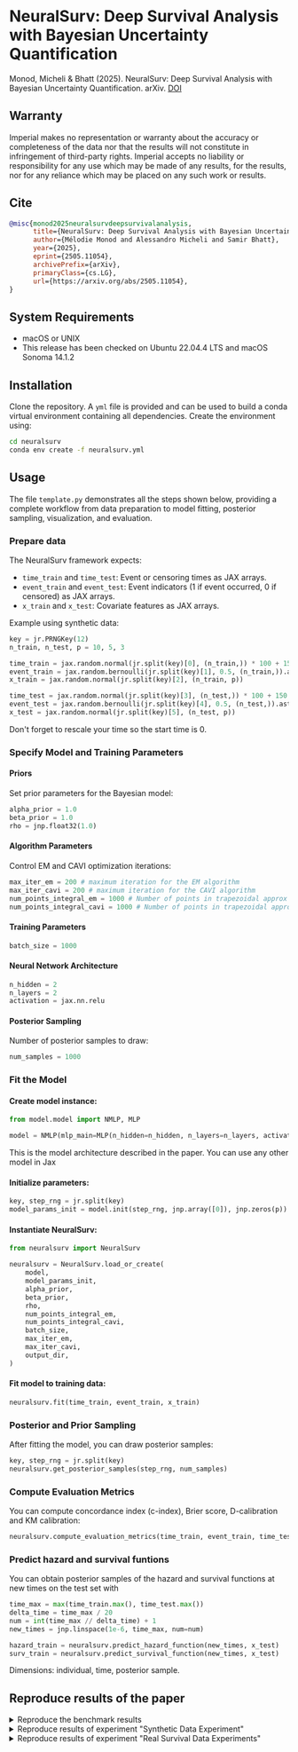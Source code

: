 #  NeuralSurv: Deep Survival Analysis with Bayesian Uncertainty Quantification

Monod, Micheli & Bhatt (2025). NeuralSurv: Deep Survival Analysis with Bayesian Uncertainty Quantification. arXiv. [DOI](
https://doi.org/10.48550/arXiv.2505.11054)

## Warranty
Imperial makes no representation or warranty about the accuracy or completeness of the data nor that the results will not constitute in infringement of third-party rights. Imperial accepts no liability or responsibility for any use which may be made of any results, for the results, nor for any reliance which may be placed on any such work or results.

## Cite

```bibtex
@misc{monod2025neuralsurvdeepsurvivalanalysis,
      title={NeuralSurv: Deep Survival Analysis with Bayesian Uncertainty Quantification}, 
      author={Mélodie Monod and Alessandro Micheli and Samir Bhatt},
      year={2025},
      eprint={2505.11054},
      archivePrefix={arXiv},
      primaryClass={cs.LG},
      url={https://arxiv.org/abs/2505.11054}, 
}
```

## System Requirements
* macOS or UNIX
* This release has been checked on Ubuntu 22.04.4 LTS and macOS Sonoma 14.1.2

## Installation
Clone the repository. A `yml` file is provided and can be used to build a conda virtual environment containing all dependencies. Create the environment using:

```bash
cd neuralsurv
conda env create -f neuralsurv.yml
```


## Usage 

The file `template.py` demonstrates all the steps shown below, providing a complete workflow from data preparation to model fitting, posterior sampling, visualization, and evaluation.

### Prepare data
The NeuralSurv framework expects:

- `time_train` and `time_test`: Event or censoring times as JAX arrays.
- `event_train` and `event_test`: Event indicators (1 if event occurred, 0 if censored) as JAX arrays.
- `x_train` and `x_test`: Covariate features as JAX arrays.

Example using synthetic data:
```python
key = jr.PRNGKey(12)
n_train, n_test, p = 10, 5, 3

time_train = jax.random.normal(jr.split(key)[0], (n_train,)) * 100 + 150
event_train = jax.random.bernoulli(jr.split(key)[1], 0.5, (n_train,)).astype(jnp.int32)
x_train = jax.random.normal(jr.split(key)[2], (n_train, p))

time_test = jax.random.normal(jr.split(key)[3], (n_test,)) * 100 + 150
event_test = jax.random.bernoulli(jr.split(key)[4], 0.5, (n_test,)).astype(jnp.int32)
x_test = jax.random.normal(jr.split(key)[5], (n_test, p))
```

Don't forget to rescale your time so the start time is 0.


### Specify Model and Training Parameters

#### Priors

Set prior parameters for the Bayesian model:
```python
alpha_prior = 1.0
beta_prior = 1.0
rho = jnp.float32(1.0)
```

####  Algorithm Parameters

Control EM and CAVI optimization iterations:

```python
max_iter_em = 200 # maximum iteration for the EM algorithm
max_iter_cavi = 200 # maximum iteration for the CAVI algorithm
num_points_integral_em = 1000 # Number of points in trapezoidal approx
num_points_integral_cavi = 1000 # Number of points in trapezoidal approx
```

####  Training Parameters
```python
batch_size = 1000
```

####  Neural Network Architecture
```python
n_hidden = 2
n_layers = 2
activation = jax.nn.relu
```

#### Posterior Sampling

Number of posterior samples to draw:
```python
num_samples = 1000
```




### Fit the Model

#### Create model instance:


```python
from model.model import NMLP, MLP

model = NMLP(mlp_main=MLP(n_hidden=n_hidden, n_layers=n_layers, activation=activation))
```
This is the model architecture described in the paper. You can use any other model in Jax

#### Initialize parameters:

```python
key, step_rng = jr.split(key)
model_params_init = model.init(step_rng, jnp.array([0]), jnp.zeros(p))
```

#### Instantiate NeuralSurv:

```python
from neuralsurv import NeuralSurv

neuralsurv = NeuralSurv.load_or_create(
    model,
    model_params_init,
    alpha_prior,
    beta_prior,
    rho,
    num_points_integral_em,
    num_points_integral_cavi,
    batch_size,
    max_iter_em,
    max_iter_cavi,
    output_dir,
)
```

#### Fit model to training data:

```python
neuralsurv.fit(time_train, event_train, x_train)
```

### Posterior and Prior Sampling

After fitting the model, you can draw posterior samples:

```python
key, step_rng = jr.split(key)
neuralsurv.get_posterior_samples(step_rng, num_samples)
```

### Compute Evaluation Metrics

You can compute concordance index (c-index), Brier score, D-calibration and KM calibration:

```python
neuralsurv.compute_evaluation_metrics(time_train, event_train, time_test, event_test, x_test, plot_dir)
```

### Predict hazard and survival funtions

You can obtain posterior samples of the hazard and survival functions at new times on the test set with

```python
time_max = max(time_train.max(), time_test.max())
delta_time = time_max / 20
num = int(time_max // delta_time) + 1
new_times = jnp.linspace(1e-6, time_max, num=num)

hazard_train = neuralsurv.predict_hazard_function(new_times, x_test)
surv_train = neuralsurv.predict_survival_function(new_times, x_test)
```
Dimensions: individual, time, posterior sample.





## Reproduce results of the paper


</details>

<details>
<summary> Reproduce the benchmark results </summary>

### 1. Setup

In `main_benchmark.py`, specify the directory where the results will be stored (`output_dir`). For example,
```python
output_dir = "/Users/melodiemonod/projects/2025/neuralsurv/benchmark"
```

### 2. Running Experiments
Run `main_benchmark.py`.

</details>

<details>
<summary> Reproduce results of experiment "Synthetic Data Experiment" </summary>

### 1. Setup
First, specify the following entries in `config_experiment_1.json`

* Dataset Directory (`dataset_dir`): The directory where the repository is located + '`data/data_files`'. 
* GPU name (`devices`) and index (`devices_index`): The name and index of your GPU device.

For example,
```json
 "dataset_dir":"/home/mm3218/git/neuralsurv/data/data_files",
 "devices": ["NVIDIA RTX A6000"],
 "devices_index":"0"
```

Second, specify the following directories at the top of the `submit_job_experiment_1.sh` file:

* Repository Directory (`INDIR`): The directory where the repository is located.
* Output Directory (`OUTDIR`): The directory where the results will be stored.

```bash
INDIR="/home/mm3218/git/neuralsurv"
OUTDIR="/home/mm3218/projects/2025/neuralsurv"
```

Third, open a terminal and navigate to the repository directory, then execute the `submit_job_experiment_1.sh` script:

```bash
cd neuralsurv
bash submit_job_experiment_1.sh
```

The script will generate folders in the output directory, one for each experiment.


### 2. Running Experiments

Go to the output directory, locate the experiment folder and navigate into it. 
```bash
cd $OUTDIR
cd $DATE-synthetic_25
```

Run NeuralSurv and obtain the evaluation metrics and predict the survival function: 
```bash
bash $DATE-synthetic_25.sh
```

Repeat these steps for each experiment folder created in `$OUTDIR`. 

### 3. Reproduce table and figure
To reproduce the figure and the table, run `make_tables_figures/synthetic_figure.py` and `make_tables_figures/synthetic_table.py` by specifying the correct `date`, `dataset_name`, `jobid` and `jobid_neuralsurv`. 

</details>

<details>
<summary> Reproduce results of experiment "Real Survival Data Experiments" </summary>

### 1. Setup
First, specify the following entries in `config_experiment_2.json`

* Dataset Directory (`dataset_dir`): The directory where the repository is located + '`data/data_files`'. 
* GPU name (`devices`) and index (`devices_index): The name and index of your GPU device.

For example,
```json
 "dataset_dir":"/home/mm3218/git/neuralsurv/data/data_files",
 "devices": ["NVIDIA RTX A6000"],
 "devices_index":"0"
```

Second, specify the following directories at the top of the `submit_job_experiment_2.sh` file:

* Repository Directory (`INDIR`): The directory where the repository is located.
* Output Directory (`OUTDIR`): The directory where the results will be stored.

```bash
INDIR="/home/mm3218/git/neuralsurv"
OUTDIR="/home/mm3218/projects/2025/neuralsurv"
```

Third, open a terminal and navigate to the repository directory, then execute the `submit_job_experiment_2.sh` script:

```bash
cd neuralsurv
bash submit_job_experiment_2.sh
```

The script will generate folders in the output directory, one for each experiment.


### 2. Running experiments

Go to the output directory, locate the experiment folder and navigate into it. 
```bash
cd $OUTDIR
cd $DATE-colon_sub_125_fold_0_layers_2_hidden_16_relu
```

Run NeuralSurv and obtain the evaluation metrics and predict the survival function: 
```bash
bash $DATE-colon_sub_125_fold_0_layers_2_hidden_16_relu.sh
```

Repeat these steps for each fold of a dataset created in `$OUTDIR`. 

### 3. Reproduce table 

To reproduce the table, run `make_tables_figures/real_data_tables.py` by specifying the correct `date`, `dataset_name`, `jobid` and `base` and `suffix` of the  `jobid_neuralsurv`. 



